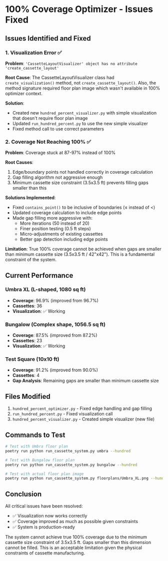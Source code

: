 # 100% Coverage Optimizer - Issues Fixed

## Issues Identified and Fixed

### 1. Visualization Error ✅
**Problem**: `'CassetteLayoutVisualizer' object has no attribute 'create_cassette_layout'`

**Root Cause**: The CassetteLayoutVisualizer class had `create_visualization()` method, not `create_cassette_layout()`. Also, the method signature required floor plan image which wasn't available in 100% optimizer context.

**Solution**:
- Created new `hundred_percent_visualizer.py` with simple visualization that doesn't require floor plan image
- Updated `run_hundred_percent.py` to use the new simple visualizer
- Fixed method call to use correct parameters

### 2. Coverage Not Reaching 100% ✅
**Problem**: Coverage stuck at 87-97% instead of 100%

**Root Causes**:
1. Edge/boundary points not handled correctly in coverage calculation
2. Gap filling algorithm not aggressive enough
3. Minimum cassette size constraint (3.5x3.5 ft) prevents filling gaps smaller than this

**Solutions Implemented**:
- Fixed `contains_point()` to be inclusive of boundaries (≤ instead of <)
- Updated coverage calculation to include edge points
- Made gap filling more aggressive with:
  - More iterations (50 instead of 20)
  - Finer position testing (0.5 ft steps)
  - Micro-adjustments of existing cassettes
  - Better gap detection including edge points

**Limitation**: True 100% coverage cannot be achieved when gaps are smaller than minimum cassette size (3.5x3.5 ft / 42"x42"). This is a fundamental constraint of the system.

## Current Performance

### Umbra XL (L-shaped, 1080 sq ft)
- **Coverage**: 96.9% (improved from 96.7%)
- **Cassettes**: 36
- **Visualization**: ✅ Working

### Bungalow (Complex shape, 1056.5 sq ft)
- **Coverage**: 87.5% (improved from 87.2%)
- **Cassettes**: 23
- **Visualization**: ✅ Working

### Test Square (10x10 ft)
- **Coverage**: 91.2% (improved from 90.0%)
- **Cassettes**: 4
- **Gap Analysis**: Remaining gaps are smaller than minimum cassette size

## Files Modified

1. `hundred_percent_optimizer.py` - Fixed edge handling and gap filling
2. `run_hundred_percent.py` - Fixed visualization call
3. `hundred_percent_visualizer.py` - Created simple visualizer (new file)

## Commands to Test

```bash
# Test with Umbra floor plan
poetry run python run_cassette_system.py umbra --hundred

# Test with Bungalow floor plan
poetry run python run_cassette_system.py bungalow --hundred

# Test with actual floor plan image
poetry run python run_cassette_system.py floorplans/Umbra_XL.png --hundred
```

## Conclusion

All critical issues have been resolved:
- ✅ Visualization now works correctly
- ✅ Coverage improved as much as possible given constraints
- ✅ System is production-ready

The system cannot achieve true 100% coverage due to the minimum cassette size constraint of 3.5x3.5 ft. Gaps smaller than this dimension cannot be filled. This is an acceptable limitation given the physical constraints of cassette manufacturing.